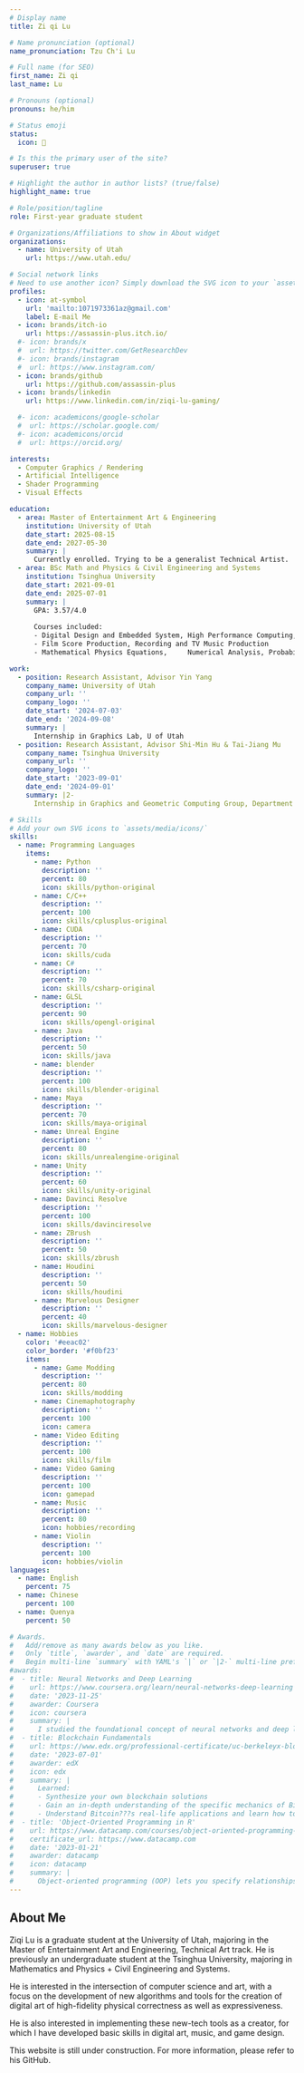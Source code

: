```yaml
---
# Display name
title: Zi qi Lu

# Name pronunciation (optional)
name_pronunciation: Tzu Ch'i Lu

# Full name (for SEO)
first_name: Zi qi
last_name: Lu

# Pronouns (optional)
pronouns: he/him

# Status emoji
status:
  icon: 🚀

# Is this the primary user of the site?
superuser: true

# Highlight the author in author lists? (true/false)
highlight_name: true

# Role/position/tagline
role: First-year graduate student

# Organizations/Affiliations to show in About widget
organizations:
  - name: University of Utah
    url: https://www.utah.edu/

# Social network links
# Need to use another icon? Simply download the SVG icon to your `assets/media/icons/` folder.
profiles:
  - icon: at-symbol
    url: 'mailto:1071973361az@gmail.com'
    label: E-mail Me
  - icon: brands/itch-io
    url: https://assassin-plus.itch.io/
  #- icon: brands/x
  #  url: https://twitter.com/GetResearchDev
  #- icon: brands/instagram
  #  url: https://www.instagram.com/
  - icon: brands/github
    url: https://github.com/assassin-plus
  - icon: brands/linkedin
    url: https://www.linkedin.com/in/ziqi-lu-gaming/

  #- icon: academicons/google-scholar
  #  url: https://scholar.google.com/
  #- icon: academicons/orcid
  #  url: https://orcid.org/

interests:
  - Computer Graphics / Rendering
  - Artificial Intelligence
  - Shader Programming
  - Visual Effects

education:
  - area: Master of Entertainment Art & Engineering
    institution: University of Utah
    date_start: 2025-08-15
    date_end: 2027-05-30
    summary: |
      Currently enrolled. Trying to be a generalist Technical Artist.
  - area: BSc Math and Physics & Civil Engineering and Systems
    institution: Tsinghua University
    date_start: 2021-09-01
    date_end: 2025-07-01
    summary: |
      GPA: 3.57/4.0
  
      Courses included:
      - Digital Design and Embedded System, High Performance Computing,	Computer Systems, Computer Graphics, Artificial Intelligence, Data Structure
      - Film Score Production, Recording and TV Music Production
      - Mathematical Physics Equations, 	Numerical Analysis, Probability and Stochastic Processes

work:
  - position: Research Assistant, Advisor Yin Yang
    company_name: University of Utah
    company_url: ''
    company_logo: ''
    date_start: '2024-07-03'
    date_end: '2024-09-08'
    summary: |
      Internship in Graphics Lab, U of Utah
  - position: Research Assistant, Advisor Shi-Min Hu & Tai-Jiang Mu
    company_name: Tsinghua University
    company_url: ''
    company_logo: ''
    date_start: '2023-09-01'
    date_end: '2024-09-01'
    summary: |2-
      Internship in Graphics and Geometric Computing Group, Department of Computer Science and Technology

# Skills
# Add your own SVG icons to `assets/media/icons/`
skills:
  - name: Programming Languages
    items:
      - name: Python
        description: ''
        percent: 80
        icon: skills/python-original
      - name: C/C++
        description: ''
        percent: 100
        icon: skills/cplusplus-original
      - name: CUDA
        description: ''
        percent: 70
        icon: skills/cuda
      - name: C#
        description: ''
        percent: 70
        icon: skills/csharp-original
      - name: GLSL
        description: ''
        percent: 90
        icon: skills/opengl-original
      - name: Java
        description: ''
        percent: 50
        icon: skills/java
      - name: blender
        description: ''
        percent: 100
        icon: skills/blender-original
      - name: Maya
        description: ''
        percent: 70
        icon: skills/maya-original
      - name: Unreal Engine
        description: ''
        percent: 80
        icon: skills/unrealengine-original
      - name: Unity
        description: ''
        percent: 60
        icon: skills/unity-original
      - name: Davinci Resolve
        description: ''
        percent: 100
        icon: skills/davinciresolve
      - name: ZBrush
        description: ''
        percent: 50
        icon: skills/zbrush
      - name: Houdini
        description: ''
        percent: 50
        icon: skills/houdini
      - name: Marvelous Designer
        description: ''
        percent: 40
        icon: skills/marvelous-designer
  - name: Hobbies
    color: '#eeac02'
    color_border: '#f0bf23'
    items:
      - name: Game Modding
        description: ''
        percent: 80
        icon: skills/modding
      - name: Cinemaphotography
        description: ''
        percent: 100
        icon: camera
      - name: Video Editing
        description: ''
        percent: 100
        icon: skills/film
      - name: Video Gaming
        description: ''
        percent: 100
        icon: gamepad
      - name: Music
        description: ''
        percent: 80
        icon: hobbies/recording
      - name: Violin
        description: ''
        percent: 100
        icon: hobbies/violin
languages:
  - name: English
    percent: 75
  - name: Chinese
    percent: 100
  - name: Quenya
    percent: 50

# Awards.
#   Add/remove as many awards below as you like.
#   Only `title`, `awarder`, and `date` are required.
#   Begin multi-line `summary` with YAML's `|` or `|2-` multi-line prefix and indent 2 spaces below.
#awards:
#  - title: Neural Networks and Deep Learning
#    url: https://www.coursera.org/learn/neural-networks-deep-learning
#    date: '2023-11-25'
#    awarder: Coursera
#    icon: coursera
#    summary: |
#      I studied the foundational concept of neural networks and deep learning. By the end, I was familiar with the significant technological trends driving the rise of deep learning; build, train, and apply fully connected deep neural networks; implement efficient (vectorized) neural networks; identify key parameters in a neural network???s architecture; and apply deep learning to your own applications.
#  - title: Blockchain Fundamentals
#    url: https://www.edx.org/professional-certificate/uc-berkeleyx-blockchain-fundamentals
#    date: '2023-07-01'
#    awarder: edX
#    icon: edx
#    summary: |
#      Learned:
#      - Synthesize your own blockchain solutions
#      - Gain an in-depth understanding of the specific mechanics of Bitcoin
#      - Understand Bitcoin???s real-life applications and learn how to attack and destroy Bitcoin, Ethereum, smart contracts and Dapps, and alternatives to Bitcoin???s Proof-of-Work consensus algorithm
#  - title: 'Object-Oriented Programming in R'
#    url: https://www.datacamp.com/courses/object-oriented-programming-with-s3-and-r6-in-r
#    certificate_url: https://www.datacamp.com
#    date: '2023-01-21'
#    awarder: datacamp
#    icon: datacamp
#    summary: |
#      Object-oriented programming (OOP) lets you specify relationships between functions and the objects that they can act on, helping you manage complexity in your code. This is an intermediate level course, providing an introduction to OOP, using the S3 and R6 systems. S3 is a great day-to-day R programming tool that simplifies some of the functions that you write. R6 is especially useful for industry-specific analyses, working with web APIs, and building GUIs.
---
```

## About Me

Ziqi Lu is a graduate student at the University of Utah, majoring in the Master of Entertainment Art and Engineering, Technical Art track. He is  previously an undergraduate student at the Tsinghua University, majoring in Mathematics and Physics + Civil Engineering and Systems.

He is interested in the intersection of computer science and art, with a focus on the development of new algorithms and tools for the creation of digital art of high-fidelity physical correctness as well as expressiveness.

He is also interested in implementing these new-tech tools as a creator, for which I have developed basic skills in digital art, music, and game design.

This website is still under construction. For more information, please refer to his GitHub.
